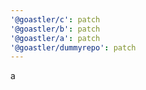 ```yaml
---
'@goastler/c': patch
'@goastler/b': patch
'@goastler/a': patch
'@goastler/dummyrepo': patch
---
```


a
